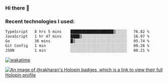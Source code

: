 ### Hi there 👋

### Recent technologies I used:
<!--START_SECTION:waka-->

```txt
TypeScript   8 hrs 5 mins    ███████████████████▒░░░░░   76.82 %
JavaScript   1 hr 47 mins    ████▒░░░░░░░░░░░░░░░░░░░░   16.97 %
Go           36 mins         █▒░░░░░░░░░░░░░░░░░░░░░░░   05.74 %
Git Config   1 min           ░░░░░░░░░░░░░░░░░░░░░░░░░   00.26 %
JSON         1 min           ░░░░░░░░░░░░░░░░░░░░░░░░░   00.21 %
```

<!--END_SECTION:waka-->
[![wakatime](https://wakatime.com/badge/user/fe50d444-0cee-4d14-a0b3-b9e8509eb4d0.svg)](https://wakatime.com/@fe50d444-0cee-4d14-a0b3-b9e8509eb4d0)

[![An image of @rakharan's Holopin badges, which is a link to view their full Holopin profile](https://holopin.me/rakharan)](https://holopin.io/@rakharan)
